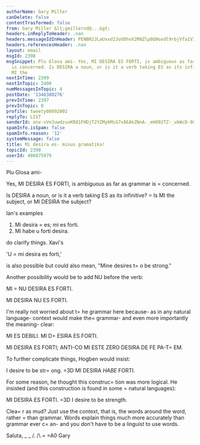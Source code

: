```yaml
---
authorName: Gary Miller
canDelete: false
contentTrasformed: false
from: Gary Miller &lt;gmillernd@...&gt;
headers.inReplyToHeader: .nan
headers.messageIdInHeader: PENBR2JLaUxxd2JoVDhvX2RNZlp0Q0oxdl9rbjVfa1VIYnp1aUVVZzZ4TU9fd3l5MHlWQUBtYWlsLmdtYWlsLmNvbT4=
headers.referencesHeader: .nan
layout: email
msgId: 2398
msgSnippet: Plu Glosa ami- Yes, MI DESIRA ES FORTI, is ambiguous as far as grammar
  is concerned. Is DESIRA a noun, or is it a verb taking ES as its infinitive? Is
  MI the
nextInTime: 2399
nextInTopic: 2400
numMessagesInTopic: 4
postDate: '1346380276'
prevInTime: 2397
prevInTopic: 0
profile: tweety08092002
replyTo: LIST
senderId: onv-vVe3uwdzuxKR81FHDjT2YZMy6MiG7x8EAkZNnA-_eHO92TZ-_ukWcD-90T0P95EDkc__YMot-nedtqBVIuIF5wIarP3A
spamInfo.isSpam: false
spamInfo.reason: '12'
systemMessage: false
title: Mi desira es- minus gramatika!
topicId: 2398
userId: 486875979
---
```


Plu Glosa ami-

Yes, MI DESIRA ES FORTI, is ambiguous as far as grammar is =
concerned.

Is DESIRA a noun, or is it a verb taking ES as its infinitive? =
Is MI
the subject, or MI DESIRA the subject?

Ian's examples

1. Mi desira =
es; mi es forti.
2. Mi habe u forti desira.

do clarify things. Xavi's

'U =
mi desira es forti,'

is also possible but could also mean, "Mine desires t=
o be strong."

Another possibility would be to add NU before the verb:

MI =
NU DESIRA ES FORTI.

MI DESIRA NU ES FORTI.

I'm really not worried about t=
he grammar here because- as in any
natural language- context would make the=
 grammar- and even more
importantly the meaning- clear:

MI ES DEBILI. MI D=
ESIRA ES FORTI.

MI DESIRA ES FORTI; ANTI-CO MI ESTE ZERO DESIRA DE FE PA-T=
EM.

To further complicate things, Hogben would insist:

I desire to be str=
ong. =3D
MI DESIRA *HABE* FORTI.

For some reason, he thought this construc=
tion was more logical. He
insisted (and this construction is found in some =
natural languages):

MI DESIRA ES FORTI. =3D
I desire to be strength.

Clea=
r as mud? Just use the context, that is, the words around the
word, rather =
than grammar. Words explain things much more accurately
than grammar ever c=
an- and you don't have to be a linguist to use
words.

Saluta,
_ _
/.
/\ =
=A0 Gary
#

